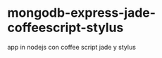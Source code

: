 mongodb-express-jade-coffeescript-stylus
========================================

app in nodejs con coffee script jade y stylus
